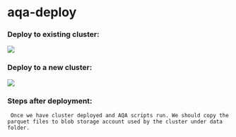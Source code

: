 # aqa-deploy

### Deploy to existing cluster:
<a href="https://portal.azure.com/#create/Microsoft.Template/uri/https%3A%2F%2Fraw.githubusercontent.com%2Fjoelhulen%2Faqa-deploy%2Fmaster%2Fazuredeploy.json" target="_blank">
    <img src="http://azuredeploy.net/deploybutton.png"/>
</a>

### Deploy to a new cluster:
<a href="https://portal.azure.com/#create/Microsoft.Template/uri/https%3A%2F%2Fraw.githubusercontent.com%2Fjoelhulen%2Faqa-deploy%2Fmaster%2Fazuredeploy-with-cluster.json" target="_blank">
    <img src="http://azuredeploy.net/deploybutton.png"/>
</a>


### Steps after deployment:
   
     Once we have cluster deployed and AQA scripts run. We should copy the parquet files to blob storage account used by the cluster under data folder.